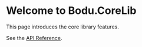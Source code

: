 # Welcome to Bodu.CoreLib

This page introduces the core library features.

See the [API Reference](../api/index.md).